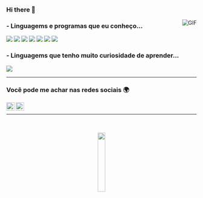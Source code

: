 ### Hi there 👋

 <img align="right" alt="GIF" src="https://media.giphy.com/media/MC6eSuC3yypCU/giphy.gif" />


### - Linguagems e programas que eu conheço...

<p>
 <img src = "https://img.shields.io/badge/-HTML5-E34F26?style=flat&logo=html5&logoColor=white"> <img src = "https://img.shields.io/badge/-CSS3-1572B6?style=flat&logo=css3&logoColor=white">
<img src="https://img.shields.io/badge/-Bootstrap-563D7C?style=flat&logo=bootstrap&logoColor=white">
 <img src="https://img.shields.io/badge/-C%23-brightgreen">
<img src="https://img.shields.io/badge/-MySQL-F29111?style=flat&logo=mysql&logoColor=FFFFFF">
<img src="http://img.shields.io/badge/-Git-F1502F?style=flat&logo=git&logoColor=FFFFFF">
<img src="http://img.shields.io/badge/-Github-000000?style=flat&logo=github&logoColor=FFFFFF">
</p>

### - Linguagems que tenho muito curiosidade de aprender...
<p>
<img src="https://img.shields.io/badge/-React-000000?style=flat&logo=react&logoColor=00c8ff">
</p>

---

### Você pode me achar nas redes sociais 🌍
<a href="https://www.linkedin.com/in/arthur-vieira-de-souza-11985219a/">
  <img align="left" alt="Linkedin" width="22px" src="https://cdn.jsdelivr.net/npm/simple-icons@v3/icons/linkedin.svg" />
</a>
<a href="https://www.instagram.com/arthur_souzalk/">
  <img align="left" alt="Instagram" width="22px" src="https://cdn.jsdelivr.net/npm/simple-icons@v3/icons/instagram.svg" />
</a>
<br>


---



<p align="center">

  <br/>
   <br/>
  <img src="https://media.giphy.com/media/jpVnC65DmYeyRL4LHS/giphy.gif" width="20%">
</p>


